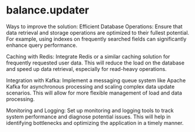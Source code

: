 # balance.updater
Ways to improve the solution:
Efficient Database Operations: Ensure that data retrieval and storage operations are optimized to their fullest potential. For example, using indexes on frequently searched fields can significantly enhance query performance.

Caching with Redis: Integrate Redis or a similar caching solution for frequently requested user data. This will reduce the load on the database and speed up data retrieval, especially for read-heavy operations.

Integration with Kafka: Implement a messaging queue system like Apache Kafka for asynchronous processing and scaling complex data update scenarios. This will allow for more flexible management of load and data processing.

Monitoring and Logging: Set up monitoring and logging tools to track system performance and diagnose potential issues. This will help in identifying bottlenecks and optimizing the application in a timely manner.
